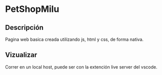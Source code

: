 # PetShopMilu

## Descripción
Pagina web basica creada utilizando js, html y css, de forma nativa.

## Vizualizar
Correr en un local host, puede ser con la extención live server del vscode.
